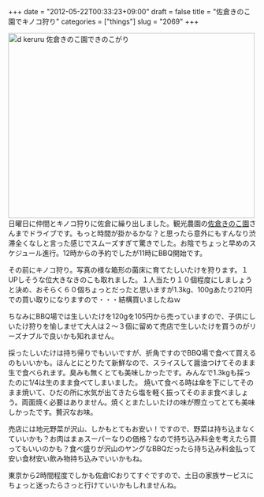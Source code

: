 +++
date = "2012-05-22T00:33:23+09:00"
draft = false
title = "佐倉きのこ園でキノコ狩り"
categories = ["things"]
slug = "2069"
+++

<a href="http://www.flickr.com/photos/keruru/7237680012/" title="d keruru 佐倉きのこ園できのこがり by けるる, on Flickr"><img src="http://farm9.staticflickr.com/8151/7237680012_2321cdc184.jpg" width="500" height="375" alt="d keruru 佐倉きのこ園できのこがり"/></a>
日曜日に仲間とキノコ狩りに佐倉に繰り出しました。観光農園の<a href="http://www.kinokoen.jp/">佐倉きのこ園</a>さんまでドライブです。もっと時間が掛かるかな？と思ったら意外にもすんなり渋滞全くなしと言った感じでスムーズすぎて驚きでした。お陰でちょっと早めのスケジュール進行。12時からの予約でしたが11時にBBQ開始です。

その前にキノコ狩り。写真の様な箱形の菌床に育てたしいたけを狩ります。１UPしそうな位大きなきのこも取れました。１人当たり１０個程度にしましょうと決め、おそらく６０個ちょっとだったと思いますが1.3kg、100gあたり210円での買い取りになりますので・・・結構買いましたねｗ

ちなみにBBQ場では生しいたけを120gを105円から売っていますので、子供にしいたけ狩りを愉しませて大人は２～３個に留めて売店で生しいたけを買うのがリーズナブルで良いかも知れません。

採ったしいたけは持ち帰りでもいいですが、折角ですのでBBQ場で食べて買えるのもいいかも。ほんとにとりたて新鮮なので、スライスして醤油つけてそのまま生で食べられます。臭みも無くとても美味しかったです。みんなで1.3kgも採ったのに1/4は生のまま食べてしまいました。
焼いて食べる時は傘を下にしてそのまま焼いて、ひだの所に水気が出てきたら塩を軽く振ってそのまま食べましょう。両面焼く必要はありません。焼くとまたしいたけの味が際立ってとても美味しかったです。贅沢なお味。

売店には地元野菜が沢山、しかもとてもお安い！ですので、野菜は持ち込まなくていいかも？お肉はまぁスーパーなりの価格？なので持ち込み料金を考えたら買ってもいいのかも？食べ盛りが沢山のヤングなBBQだったら持ち込み料金払って安い食材安い飲み物持ち込みでいいかもね。

東京から2時間程度でしかも佐倉ICおりてすぐですので、土日の家族サービスにちょっと迷ったらさっと行けていいかもしれませんね。
